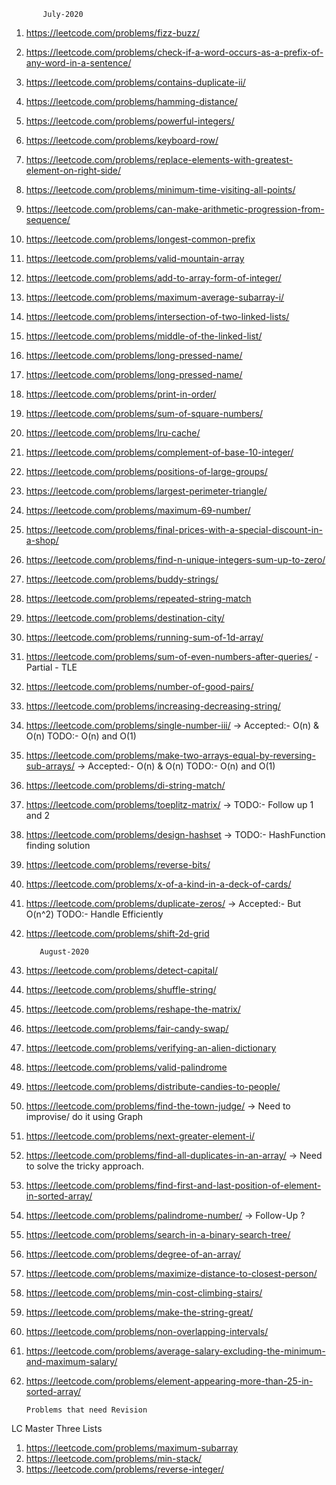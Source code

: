            July-2020
1. https://leetcode.com/problems/fizz-buzz/
2. https://leetcode.com/problems/check-if-a-word-occurs-as-a-prefix-of-any-word-in-a-sentence/
3. https://leetcode.com/problems/contains-duplicate-ii/
4. https://leetcode.com/problems/hamming-distance/
5. https://leetcode.com/problems/powerful-integers/
6. https://leetcode.com/problems/keyboard-row/
7. https://leetcode.com/problems/replace-elements-with-greatest-element-on-right-side/
8. https://leetcode.com/problems/minimum-time-visiting-all-points/
9. https://leetcode.com/problems/can-make-arithmetic-progression-from-sequence/
10. https://leetcode.com/problems/longest-common-prefix
11. https://leetcode.com/problems/valid-mountain-array
12. https://leetcode.com/problems/add-to-array-form-of-integer/
13. https://leetcode.com/problems/maximum-average-subarray-i/
14. https://leetcode.com/problems/intersection-of-two-linked-lists/
15. https://leetcode.com/problems/middle-of-the-linked-list/
16. https://leetcode.com/problems/long-pressed-name/
17. https://leetcode.com/problems/long-pressed-name/
18. https://leetcode.com/problems/print-in-order/
19. https://leetcode.com/problems/sum-of-square-numbers/
20. https://leetcode.com/problems/lru-cache/
21. https://leetcode.com/problems/complement-of-base-10-integer/
22. https://leetcode.com/problems/positions-of-large-groups/
23. https://leetcode.com/problems/largest-perimeter-triangle/
24. https://leetcode.com/problems/maximum-69-number/
25. https://leetcode.com/problems/final-prices-with-a-special-discount-in-a-shop/
26. https://leetcode.com/problems/find-n-unique-integers-sum-up-to-zero/
27. https://leetcode.com/problems/buddy-strings/
28. https://leetcode.com/problems/repeated-string-match
29. https://leetcode.com/problems/destination-city/
30. https://leetcode.com/problems/running-sum-of-1d-array/
31. https://leetcode.com/problems/sum-of-even-numbers-after-queries/ - Partial - TLE
32. https://leetcode.com/problems/number-of-good-pairs/
33. https://leetcode.com/problems/increasing-decreasing-string/
34. https://leetcode.com/problems/single-number-iii/ -> Accepted:- O(n) & O(n) TODO:- O(n) and O(1)
35. https://leetcode.com/problems/make-two-arrays-equal-by-reversing-sub-arrays/ -> Accepted:- O(n) & O(n) TODO:- O(n) and O(1)
36. https://leetcode.com/problems/di-string-match/
37. https://leetcode.com/problems/toeplitz-matrix/ -> TODO:- Follow up 1 and 2
38. https://leetcode.com/problems/design-hashset -> TODO:- HashFunction finding solution
39. https://leetcode.com/problems/reverse-bits/
40. https://leetcode.com/problems/x-of-a-kind-in-a-deck-of-cards/
41. https://leetcode.com/problems/duplicate-zeros/ -> Accepted:- But O(n^2) TODO:- Handle Efficiently
42. https://leetcode.com/problems/shift-2d-grid

           August-2020
1. https://leetcode.com/problems/detect-capital/
2. https://leetcode.com/problems/shuffle-string/
3. https://leetcode.com/problems/reshape-the-matrix/
4. https://leetcode.com/problems/fair-candy-swap/
5. https://leetcode.com/problems/verifying-an-alien-dictionary
6. https://leetcode.com/problems/valid-palindrome
7. https://leetcode.com/problems/distribute-candies-to-people/
8. https://leetcode.com/problems/find-the-town-judge/ -> Need to improvise/ do it using Graph
9. https://leetcode.com/problems/next-greater-element-i/ 
10. https://leetcode.com/problems/find-all-duplicates-in-an-array/ -> Need to solve the tricky approach.
11. https://leetcode.com/problems/find-first-and-last-position-of-element-in-sorted-array/
12. https://leetcode.com/problems/palindrome-number/ -> Follow-Up ?
13. https://leetcode.com/problems/search-in-a-binary-search-tree/
14. https://leetcode.com/problems/degree-of-an-array/
15. https://leetcode.com/problems/maximize-distance-to-closest-person/
16. https://leetcode.com/problems/min-cost-climbing-stairs/
17. https://leetcode.com/problems/make-the-string-great/
18. https://leetcode.com/problems/non-overlapping-intervals/
19. https://leetcode.com/problems/average-salary-excluding-the-minimum-and-maximum-salary/
20. https://leetcode.com/problems/element-appearing-more-than-25-in-sorted-array/

        Problems that need Revision

LC Master Three Lists
1. https://leetcode.com/problems/maximum-subarray
2. https://leetcode.com/problems/min-stack/
3. https://leetcode.com/problems/reverse-integer/
